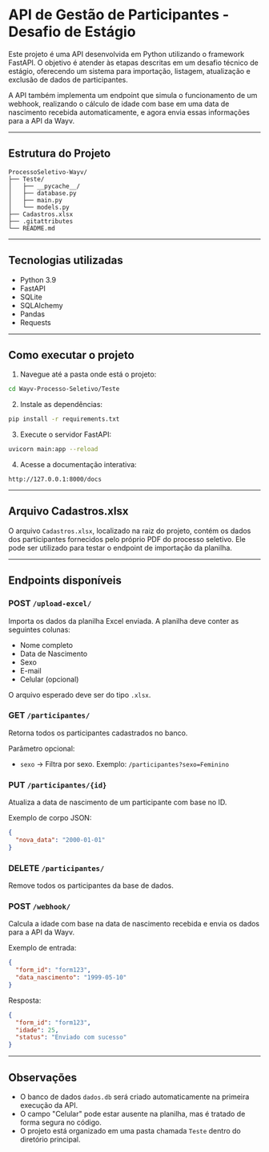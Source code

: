 # API de Gestão de Participantes - Desafio de Estágio

Este projeto é uma API desenvolvida em Python utilizando o framework FastAPI. O objetivo é atender às etapas descritas em um desafio técnico de estágio, oferecendo um sistema para importação, listagem, atualização e exclusão de dados de participantes.

A API também implementa um endpoint que simula o funcionamento de um webhook, realizando o cálculo de idade com base em uma data de nascimento recebida automaticamente, e agora envia essas informações para a API da Wayv.

---

## Estrutura do Projeto

```
ProcessoSeletivo-Wayv/
├── Teste/
│   ├── __pycache__/
│   ├── database.py
│   ├── main.py
│   └── models.py
├── Cadastros.xlsx
├── .gitattributes
└── README.md
```

---

## Tecnologias utilizadas

- Python 3.9
- FastAPI
- SQLite
- SQLAlchemy
- Pandas
- Requests

---

## Como executar o projeto

1. Navegue até a pasta onde está o projeto:
```bash
cd Wayv-Processo-Seletivo/Teste
```

2. Instale as dependências:
```bash
pip install -r requirements.txt
```

3. Execute o servidor FastAPI:
```bash
uvicorn main:app --reload
```

4. Acesse a documentação interativa:
```
http://127.0.0.1:8000/docs
```

---

## Arquivo Cadastros.xlsx

O arquivo `Cadastros.xlsx`, localizado na raiz do projeto, contém os dados dos participantes fornecidos pelo próprio PDF do processo seletivo. Ele pode ser utilizado para testar o endpoint de importação da planilha.

---

## Endpoints disponíveis

### POST `/upload-excel/`
Importa os dados da planilha Excel enviada. A planilha deve conter as seguintes colunas:

- Nome completo
- Data de Nascimento
- Sexo
- E-mail
- Celular (opcional)

O arquivo esperado deve ser do tipo `.xlsx`.

### GET `/participantes/`
Retorna todos os participantes cadastrados no banco.

Parâmetro opcional:
- `sexo` → Filtra por sexo. Exemplo: `/participantes?sexo=Feminino`

### PUT `/participantes/{id}`
Atualiza a data de nascimento de um participante com base no ID.

Exemplo de corpo JSON:
```json
{
  "nova_data": "2000-01-01"
}
```

### DELETE `/participantes/`
Remove todos os participantes da base de dados.

### POST `/webhook/`
Calcula a idade com base na data de nascimento recebida e envia os dados para a API da Wayv.

Exemplo de entrada:
```json
{
  "form_id": "form123",
  "data_nascimento": "1999-05-10"
}
```

Resposta:
```json
{
  "form_id": "form123",
  "idade": 25,
  "status": "Enviado com sucesso"
}
```

---

## Observações

- O banco de dados `dados.db` será criado automaticamente na primeira execução da API.
- O campo "Celular" pode estar ausente na planilha, mas é tratado de forma segura no código.
- O projeto está organizado em uma pasta chamada `Teste` dentro do diretório principal.